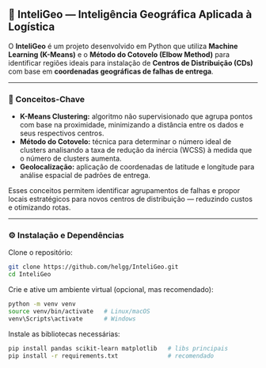 ## 🚀 InteliGeo — Inteligência Geográfica Aplicada à Logística

O **InteliGeo** é um projeto desenvolvido em Python que utiliza **Machine Learning (K-Means)** e o **Método do Cotovelo (Elbow Method)** para identificar regiões ideais para instalação de **Centros de Distribuição (CDs)** com base em **coordenadas geográficas de falhas de entrega**.

---

### 🧠 Conceitos-Chave

- **K-Means Clustering:** algoritmo não supervisionado que agrupa pontos com base na proximidade, minimizando a distância entre os dados e seus respectivos centros.
- **Método do Cotovelo:** técnica para determinar o número ideal de clusters analisando a taxa de redução da inércia (WCSS) à medida que o número de clusters aumenta.
- **Geolocalização:** aplicação de coordenadas de latitude e longitude para análise espacial de padrões de entrega.

Esses conceitos permitem identificar agrupamentos de falhas e propor locais estratégicos para novos centros de distribuição — reduzindo custos e otimizando rotas.

---

### ⚙️ Instalação e Dependências

Clone o repositório:

```bash
git clone https://github.com/helgg/InteliGeo.git
cd InteliGeo
```

Crie e ative um ambiente virtual (opcional, mas recomendado):

```bash
python -m venv venv
source venv/bin/activate   # Linux/macOS
venv\Scripts\activate      # Windows
```

Instale as bibliotecas necessárias:

```bash
pip install pandas scikit-learn matplotlib   # libs principais
pip install -r requirements.txt              # recomendado   
```
